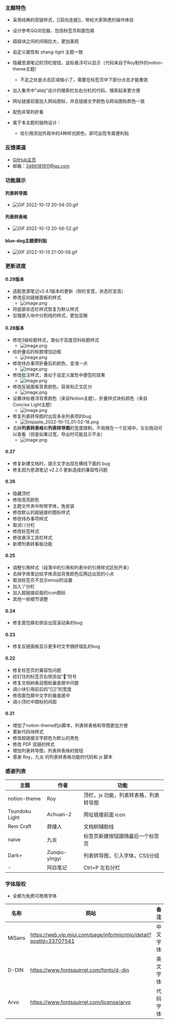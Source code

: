 ### 主题特色
- 采用经典的双链样式，[[双向连接]]，带给大家熟悉的操作体验
- 设计参考QQ浏览器，包括标签页和面包屑
- 超级块之间的间隔拉大，更加美观
- 自定义属性和 zhang-light 主题一致
- 隐藏思源笔记的顶栏按钮，鼠标悬浮可以显示（代码来自于Roy制作的notion-theme主题）
  - 不足之处是点击区域缩小了，需要在标签页中下部分点击才能奏效

- 加入集市中"abbj"设计的搜索栏左右分栏的代码，搜索起来更方便
- 网址链接前面加入网站图标，并且链接文字颜色与网站图标颜色一致
- 配色非常的好看
- 属于本主题的独特设计：
  - 给引用添加外观中的4种样式颜色，即可出现专属便利贴

### 反馈渠道

- [GitHub主页](https://github.com/UserZYF/blue-dog/issues)
- 邮箱：3466181911@qq.com

### 功能展示

#### 列表转导图

- ![GIF 2022-10-13 20-54-20.gif](https://tva1.sinaimg.cn/large/006Cw1j8ly1h73yjdwygug31hc0u0k26.gif)

#### 列表转表格

- ![GIF 2022-10-13 20-56-52.gif](https://tva1.sinaimg.cn/large/006Cw1j8ly1h73yiokcrjg31hc0u0n85.gif)

#### blue-dog主题便利贴

- ![GIF 2022-10-13 21-00-56.gif](https://tva1.sinaimg.cn/large/006Cw1j8ly1h73ynkjk0cg31hc0u0qim.gif)

### 更新进度

#### 0.29版本

- 适配思源笔记v2.4.1版本的更新（侧栏变宽，状态栏变高）
- 修改反向链接面板的样式
  - ![image.png](https://tva1.sinaimg.cn/large/006Cw1j8ly1h77l0i4dtjj31hc0smakh.jpg)
- 将底部状态栏样式恢复为默认样式
- 加强嵌入块中分割线的样式，更加显眼

#### 0.28版本

- 修改3级标题样式，类似于百度百科标题样式
  - ![image.png](https://tva1.sinaimg.cn/large/006Cw1j8ly1h73xeupuczj31hc0smwoy.jpg)
- 给折叠后的标题增加边框
  - ![image.png](https://tva1.sinaimg.cn/large/006Cw1j8ly1h73xgqgav8j31hc0smdmw.jpg)
- 修改待办事项折叠后的颜色，变浅一点
  - ![image.png](https://tva1.sinaimg.cn/large/006Cw1j8ly1h73xkpgpezj31hc0sm7g5.jpg)
- 修改批注样式，类似于自定义属性中便签的效果
  - ![image.png](https://tva1.sinaimg.cn/large/006Cw1j8ly1h73xldrbamj31hc0sm1c7.jpg)
- 修改反链面板背景颜色，容易和正文区分
  - ![image.png](https://tva1.sinaimg.cn/large/006Cw1j8ly1h73xmvxutfj31hc0sm4it.jpg)
- 设置块标悬浮背景颜色（来自Notion主题），折叠样式块标颜色（来自Concise Light主题）
  - ![image.png](https://tva1.sinaimg.cn/large/006Cw1j8ly1h73xrxw6mqj31hc0smk31.jpg)
- 修复列表转导图时出现多余列表项的bug
  - ![Snipaste_2022-10-13_01-02-18.png](https://tva1.sinaimg.cn/large/006Cw1j8ly1h73xnr56qlj31hc0smtl0.jpg)
- 去掉**列表转表格**和**列表转导图**的宽度限制，不局限在一个区域中，左右拖动可以查看（但是如果过宽，导出时可能显示不全）
  - ![image.png](https://tva1.sinaimg.cn/large/006Cw1j8ly1h73xufsg6vj31hc0sm7bg.jpg)

#### 0.27

- 修复新建文档时，提示文字出现在横线下面的 bug
- 修复因为思源笔记 v2.2.0 更新造成的兼容性问题

#### 0.26
- 隐藏顶栏
- 修改高亮颜色
- 主题文件夹中附带字体，免安装
- 修改默认的超链接的图标样式
- 修改待办事项样式
- 取消`[[`分栏
- 修改标签样式
- 修改悬浮工具栏样式
- 新增列表转看板功能

#### 0.25

- 调整引用样式（段落中的引用和列表中的引用样式区别开来）
- 去掉字体里边给字体添加背景颜色后两边出现的小点
- 取消标签页不显示emoji的设置
- 加入'/'分栏
- 加入超链接前面的icon图标
- 其他一些细节调整

#### 0.24

- 修复面包屑右侧会出现滚动条的bug

#### 0.23

- 修复反链面板显示更多时文字拥挤错乱的bug

#### 0.22

- 修复标签页的兼容性问题
- 给钉住的标签页右侧添加“📌”符号
- 修复文档树条目图标垂直居中问题
- 调小块引用前后的“[[]]”的宽度
- 修改面包屑中文字的垂直居中
- 调小顶栏中图标的间距

#### 0.21

- 增加了notion-theme的js脚本，列表转表格和导图更加方便
- 更新代码块样式
- 修改超链接文字颜色为默认的黑色
- 修改 PDF 双链的样式
- 增加列表转导图，列表转表格的按钮
- 感谢 Roy，九炎 的列表转表格功能的代码和 js 脚本

### 感谢列表

| 主题           | 作者          | 功能                                  |
| -------------- | ------------- | ------------------------------------- |
| notion-theme   | Roy           | 顶栏，js 功能，列表转表格，列表转导图 |
| Tsundoku Light | Achuan-2      | 网址链接前面 icon                     |
| Rem Craft      | 莽撞人        | 文档树辅助线                          |
| naive          | 九炎          | 标签页新建按钮跟随最后一个标签页      |
| Dark+          | Zuoqiu-yingyi | 列表转导图，引入字体，CSS分组         |
| -              | 阿白笔记      | Ctrl+P 左右分栏                       |

### 字体版权

- 全都为免费可商用字体

| 名称   | 网站                                                         | 备注     |
| ------ | ------------------------------------------------------------ | -------- |
| MiSans | https://web.vip.miui.com/page/info/mio/mio/detail?postId=33707541 | 中文字体 |
| D-DIN  | https://www.fontsquirrel.com/fonts/d-din                     | 英文字体 |
| Arvo   | https://www.fontsquirrel.com/license/arvo                    | 代码字体 |
